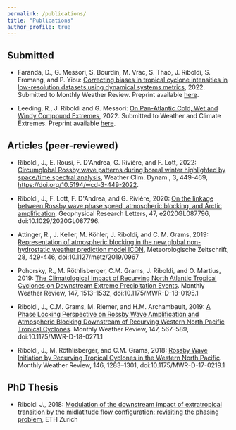 ```yaml
---
permalink: /publications/
title: "Publications"
author_profile: true
---
```



Submitted
------------------------------

- Faranda, D., G. Messori, S. Bourdin, M. Vrac, S. Thao, J. Riboldi, S. Fromang, and P. Yiou: [Correcting biases in tropical cyclone intensities in low-resolution datasets using dynamical systems metrics](https://hal.archives-ouvertes.fr/hal-03631098), 2022. Submitted to Monthly Weather Review. Preprint available [here](https://hal.archives-ouvertes.fr/hal-03631098).

- Leeding, R., J. Riboldi and G. Messori: [On Pan-Atlantic Cold, Wet and Windy Compound Extremes](https://papers.ssrn.com/sol3/papers.cfm?abstract_id=4040707), 2022. Submitted to Weather and Climate Extremes. Preprint available [here](http://dx.doi.org/10.2139/ssrn.4040707). 

Articles (peer-reviewed)
------------------------------

-  Riboldi, J., E. Rousi, F. D'Andrea, G. Rivière, and F. Lott, 2022: [Circumglobal Rossby wave patterns during boreal winter highlighted by space/time spectral analysis](https://doi.org/10.5194/wcd-3-449-2022), Weather Clim. Dynam., 3, 449-469, https://doi.org/10.5194/wcd-3-449-2022. 

- Riboldi, J., F. Lott, F. D'Andrea, and G. Rivière, 2020: [On the linkage between Rossby wave phase speed, atmospheric blocking, and Arctic amplification](https://doi.org/10.1029/2020GL087796). Geophysical Research Letters, 47, e2020GL087796, doi:10.1029/2020GL087796.

- Attinger, R., J. Keller, M. Köhler, J. Riboldi, and C. M. Grams, 2019: [Representation of atmospheric blocking in the new global non-hydrostatic weather prediction model ICON](https://doi.org/10.1127/metz/2019/0967), Meteorologische Zeitschrift, 28, 429-446, doi:10.1127/metz/2019/0967

- Pohorsky, R., M. Röthlisberger, C.M. Grams, J. Riboldi, and O. Martius, 2019: [The Climatological Impact of Recurving North Atlantic Tropical Cyclones on Downstream Extreme Precipitation Events](https://doi.org/10.1175/MWR-D-18-0195.1). Monthly Weather Review, 147, 1513–1532, doi:10.1175/MWR-D-18-0195.1

- Riboldi, J., C.M. Grams, M. Riemer, and H.M. Archambault, 2019: [A Phase Locking Perspective on Rossby Wave Amplification and Atmospheric Blocking Downstream of Recurving Western North Pacific Tropical Cyclones](https://doi.org/10.1175/MWR-D-18-0271.1). Monthly Weather Review, 147, 567–589, doi:10.1175/MWR-D-18-0271.1

- Riboldi, J., M. Röthlisberger, and C.M. Grams, 2018: [Rossby Wave Initiation by Recurving Tropical Cyclones in the Western North Pacific](https://doi.org/10.1175/MWR-D-17-0219.1). Monthly Weather Review, 146, 1283–1301, doi:10.1175/MWR-D-17-0219.1


PhD Thesis
---------------

- Riboldi J., 2018: [Modulation of the downstream impact of extratropical transition by the midlatitude flow configuration: revisiting the phasing problem](https://www.research-collection.ethz.ch/handle/20.500.11850/288022), ETH Zurich
